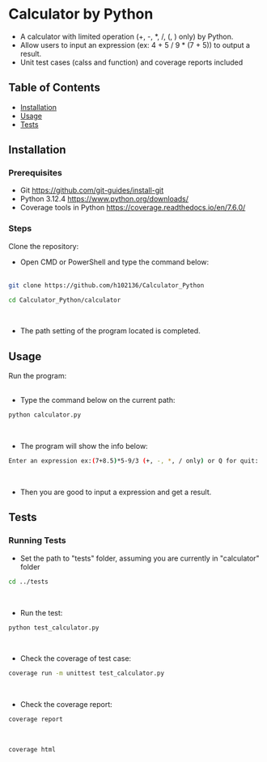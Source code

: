 # Calculator by Python

- A calculator with limited operation (+, -, *, /, (, ) only) by Python.
- Allow users to input an expression (ex: 4 + 5 / 9 * (7 + 5)) to output a result.
- Unit test cases (calss and function) and coverage reports included

## Table of Contents

- [Installation](#installation)
- [Usage](#usage)
- [Tests](#tests)

## Installation

### Prerequisites

- Git https://github.com/git-guides/install-git
- Python 3.12.4 https://www.python.org/downloads/
- Coverage tools in Python https://coverage.readthedocs.io/en/7.6.0/

### Steps

Clone the repository:<br>
    
- Open CMD or PowerShell and type the command below:<br><br>
```sh
git clone https://github.com/h102136/Calculator_Python
```
```sh
cd Calculator_Python/calculator
```
<br>

- The path setting of the program located is completed.
    
## Usage

Run the program:<br><br>

- Type the command below on the current path:<br>
```sh
python calculator.py
```
<br>

- The program will show the info below:<br>
```sh
Enter an expression ex:(7+8.5)*5-9/3 (+, -, *, / only) or Q for quit: 
```
<br>

- Then you are good to input a expression and get a result.

## Tests

### Running Tests

- Set the path to "tests" folder, assuming you are currently in "calculator" folder<br>
```sh
cd ../tests
```
<br>

- Run the test:<br>
```sh
python test_calculator.py 
```
<br>


- Check the coverage of test case:<be>

```sh
coverage run -m unittest test_calculator.py
```
<br>

- Check the coverage report:<be><br>
```sh
coverage report
```
<br>

```sh
coverage html
```